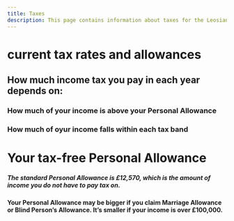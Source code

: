 ```yaml
---
title: Taxes
description: This page contains information about taxes for the Leosian island.
---
```

# current tax rates and allowances

## How much income tax you pay in each year depends on:

### How much of your income is above your Personal Allowance
### How much of oyur income falls within each tax band

# Your tax-free Personal Allowance
##### The standard Personal Allowance is £12,570, which is the amount of income you do not have to pay tax on.

#### Your Personal Allowance may be bigger if you claim Marriage Allowance or Blind Person’s Allowance. It’s smaller if your income is over £100,000.

